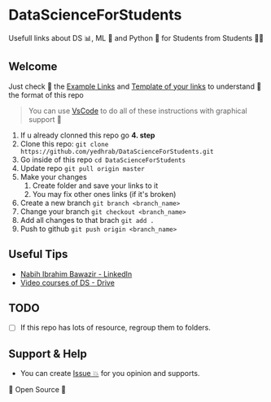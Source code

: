 # DataScienceForStudents

Usefull links about DS 📊, ML 🧠 and Python 🐍 for Students from Students 👨‍🏫

## Welcome

Just check 👀 the [Example Links](X%20-%20Example%20Links.md) and [Template of your links](0%20-%20Template%20of%20your%20links.md) to understand 🤔 the format of this repo

> You can use [VsCode](https://code.visualstudio.com/docs/editor/versioncontrol) to do all of these instructions with graphical support 🚀

1. If u already clonned this repo go **4. step**
2. Clone this repo: `git clone https://github.com/yedhrab/DataScienceForStudents.git`
3. Go inside of this repo `cd DataScienceForStudents`
4. Update repo `git pull origin master`
5. Make your changes
   1. Create folder and save your links to it
   2. You may fix other ones links (if it's broken)
6. Create a new branch `git branch <branch_name>`
7. Change your branch `git checkout <branch_name>`
8. Add all changes to that brach `git add .`
9. Push to github `git push origin <branch_name>`

## Useful Tips

- [Nabih Ibrahim Bawazir - LinkedIn](https://www.linkedin.com/in/nabihbawazir/)
- [Video courses of DS - Drive](https://drive.google.com/open?id=1IhifsrBR4besfTnOIw-iSbsOTTsUgy7A)

## TODO

- [ ] If this repo has lots of resource, regroup them to folders.

## Support & Help

- You can create [Issue 💥](https://github.com/yedhrab/DataScienceForStudents/issues) for you opinion and supports.

🎈 Open Source 🎈
